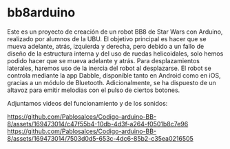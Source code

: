 # bb8arduino
Este es un proyecto de creación de un robot BB8 de Star Wars con Arduino, realizado por alumnos de la UBU.
El objetivo principal es hacer que se mueva adelante, atrás, izquierda y derecha, pero debido a un fallo de diseño de la estructura interna y del uso de ruedas helicoidales, solo hemos podido hacer que se mueva adelante y atrás.
Para desplazamientos laterales, haremos uso de la inercia del robot al desplazarse.
El robot se controla mediante la app Dabble, disponible tanto en Android como en iOS, gracias a un módulo de Bluetooth.
Adicionalmente, se ha dispuesto de un altavoz para emitir melodias con el pulso de ciertos botones.

Adjuntamos videos del funcionamiento y de los sonidos:

https://github.com/Pablosalces/Codigo-arduino-BB-8/assets/169473014/c47f55b4-10db-4d3f-a264-f0501b8c7e96
https://github.com/Pablosalces/Codigo-arduino-BB-8/assets/169473014/7503d0d5-653c-4dc6-85b2-c35ea0216505

